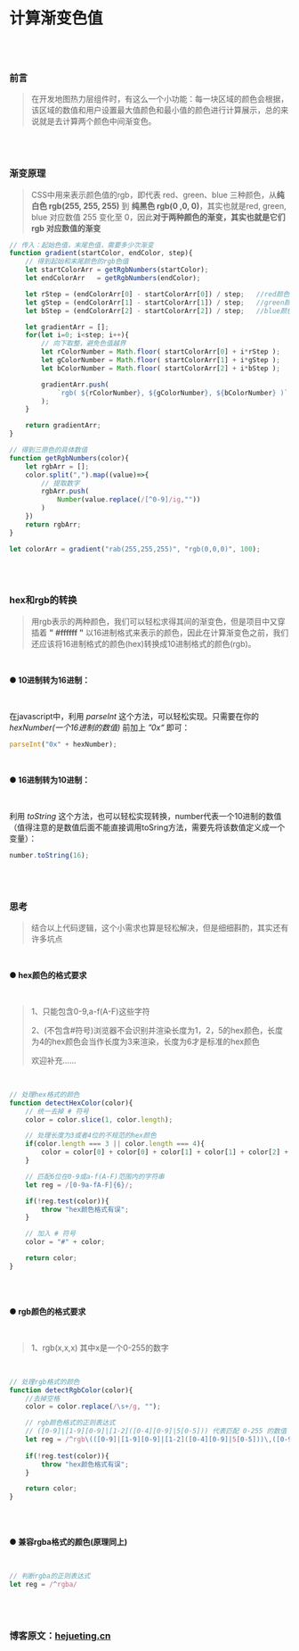 # 计算渐变色值

</br>
</br>

### 前言
> 在开发地图热力层组件时，有这么一个小功能：每一块区域的颜色会根据，该区域的数值和用户设置最大值颜色和最小值的颜色进行计算展示，总的来说就是去计算两个颜色中间渐变色。

</br>
</br>



### 渐变原理
> CSS中用来表示颜色值的rgb，即代表 red、green、blue 三种颜色，从**纯白色 rgb(255, 255, 255)** 到 **纯黑色 rgb(0 ,0, 0)**，其实也就是red, green, blue 对应数值 255 变化至 0，因此**对于两种颜色的渐变，其实也就是它们 rgb 对应数值的渐变**

```javascript
// 传入：起始色值，末尾色值，需要多少次渐变
function gradient(startColor, endColor, step){
    // 得到起始和末尾颜色的rgb色值
    let startColorArr = getRgbNumbers(startColor);
    let endColorArr   = getRgbNumbers(endColor);

    let rStep = (endColorArr[0] - startColorArr[0]) / step;   //red颜色渐变的差值
    let gStep = (endColorArr[1] - startColorArr[1]) / step;   //green颜色渐变的差值
    let bStep = (endColorArr[2] - startColorArr[2]) / step;   //blue颜色渐变的差值

    let gradientArr = [];
    for(let i=0; i<step; i++){
        // 向下取整，避免色值越界
        let rColorNumber = Math.floor( startColorArr[0] + i*rStep );
        let gColorNumber = Math.floor( startColorArr[1] + i*gStep );
        let bColorNumber = Math.floor( startColorArr[2] + i*bStep );

        gradientArr.push(
            `rgb( ${rColorNumber}, ${gColorNumber}, ${bColorNumber} )`    
        );
    }

    return gradientArr;
}

// 得到三原色的具体数值
function getRgbNumbers(color){
    let rgbArr = [];
    color.split(",").map((value)=>{
        // 提取数字
        rgbArr.push(
            Number(value.replace(/[^0-9]/ig,""))
        )
    })
    return rgbArr;
}

let colorArr = gradient("rab(255,255,255)", "rgb(0,0,0)", 100);
```
</br>
</br>

### hex和rgb的转换
> 用rgb表示的两种颜色，我们可以轻松求得其间的渐变色，但是项目中又穿插着 **" #ffffff "** 以16进制格式来表示的颜色，因此在计算渐变色之前，我们还应该将16进制格式的颜色(hex)转换成10进制格式的颜色(rgb)。

</br>

**● 10进制转为16进制：**

</br>

在javascript中，利用 *parseInt* 这个方法，可以轻松实现。只需要在你的 *hexNumber(一个16进制的数值)* 前加上 *”0x“* 即可：

```javascript
parseInt("0x" + hexNumber);
```
</br>

**● 16进制转为10进制：**

</br>

利用 *toString* 这个方法，也可以轻松实现转换，number代表一个10进制的数值（值得注意的是数值后面不能直接调用toSring方法，需要先将该数值定义成一个变量）：

```javascript
number.toString(16);
```
</br>
</br>



### 思考
> 结合以上代码逻辑，这个小需求也算是轻松解决，但是细细斟酌，其实还有许多坑点

</br>

**● hex颜色的格式要求**

</br>

> 1、只能包含0-9,a-f(A-F)这些字符
>   
> 2、(不包含#符号)浏览器不会识别并渲染长度为1，2，5的hex颜色，长度为4的hex颜色会当作长度为3来渲染，长度为6才是标准的hex颜色
>   
> 欢迎补充......

</br>

```javascript
// 处理hex格式的颜色
function detectHexColor(color){
    // 统一去掉 # 符号
    color = color.slice(1, color.length);

    // 处理长度为3或者4位的不规范的hex颜色
	if(color.length === 3 || color.length === 4){
        color = color[0] + color[0] + color[1] + color[1] + color[2] + color[2];
    }

    // 匹配6位在0-9或a-f(A-F)范围内的字符串
    let reg = /[0-9a-fA-F]{6}/;

    if(!reg.test(color)){
        throw "hex颜色格式有误";
    }

    // 加入 # 符号
    color = "#" + color;

    return color;
}
```

</br>
</br>

**● rgb颜色的格式要求**

</br>

> 1、rgb(x,x,x) 其中x是一个0-255的数字

</br>

```javascript
// 处理rgb格式的颜色
function detectRgbColor(color){
    //去掉空格
    color = color.replace(/\s+/g, "");

    // rgb颜色格式的正则表达式
    // ([0-9]|[1-9][0-9]|[1-2]([0-4][0-9]|5[0-5])) 代表匹配 0-255 的数值
    let reg = /^rgb\(([0-9]|[1-9][0-9]|[1-2]([0-4][0-9]|5[0-5]))\,([0-9]|[1-9][0-9]|[1-2]([0-4][0-9]|5[0-5]))\,([0-9]|[1-9][0-9]|[1-2]([0-4][0-9]|5[0-5]))\)/;
    
    if(!reg.test(color)){
        throw "hex颜色格式有误";
    }

    return color;
}
```

</br>
</br>

**● 兼容rgba格式的颜色(原理同上)**

</br>

```javascript
// 判断rgba的正则表达式
let reg = /^rgba/
```


</br>
</br>

### 博客原文：[hejueting.cn](www.hejueting.cn)

</br>